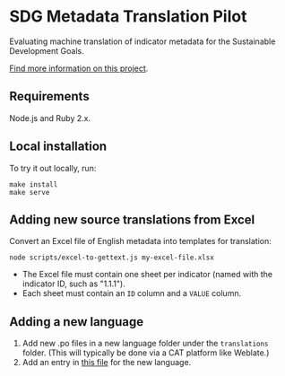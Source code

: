 # SDG Metadata Translation Pilot

Evaluating machine translation of indicator metadata for the Sustainable Development Goals.

[Find more information on this project](https://opendataenterprise.github.io/sdg-metadata/).

## Requirements

Node.js and Ruby 2.x.

## Local installation

To try it out locally, run:

```
make install
make serve
```

## Adding new source translations from Excel

Convert an Excel file of English metadata into templates for translation:

```
node scripts/excel-to-gettext.js my-excel-file.xlsx
```

* The Excel file must contain one sheet per indicator (named with the indicator ID, such as "1.1.1").
* Each sheet must contain an `ID` column and a `VALUE` column.

## Adding a new language

1. Add new .po files in a new language folder under the `translations` folder. (This will typically be done via a CAT platform like Weblate.)
2. Add an entry in [this file](https://github.com/OpenDataEnterprise/sdg-metadata/blob/master/www/_data/languages.yml) for the new language.
